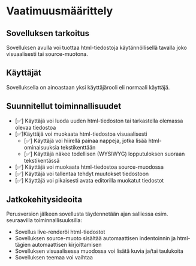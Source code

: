 # Vaatimuusmäärittely

## Sovelluksen tarkoitus

Sovelluksen avulla voi tuottaa html-tiedostoja käytännöllisellä tavalla joko visuaalisesti tai source-muotona.

## Käyttäjät

Sovelluksella on ainoastaan yksi käyttäjärooli eli normaali käyttäjä.

## Suunnitellut toiminnallisuudet

- [✅] Käyttäjä voi luoda uuden html-tiedoston tai tarkastella olemassa olevaa tiedostoa
-  [✅]Käyttäjä voi muokaata html-tiedostoa visuaalisesti
    - [✅] Käyttäjä voi hiirellä painaa nappeja, jotka lisää html-ominaisuuksia tekstikenttään
    - [✅] Käyttäjä näkee todellisen (WYSIWYG) lopputuloksen suoraan tekstikentässä
- [✅] Käyttäjä voi muokaata html-tiedostoa source-muodossa
- [✅] Käyttäjä voi tallentaa tehdyt muutokset tiedostoon
- [✅] Käyttäjä voi pikaisesti avata editorilla muokatut tiedostot

## Jatkokehitysideoita

Perusversion jälkeen sovellusta täydennetään ajan salliessa esim. seuraavilla toiminnallisuuksilla:

- Sovellus live-renderöi html-tiedostot
- Sovelluksen source-muoto sisältää automaattisen indentoinnin ja html-tägien automaattisen kirjoittamisen
- Sovelluksen visuaalisessa muodossa voi lisätä kuvia ja/tai taulukoita
- Sovelluksen teemaa voi vaihtaa
